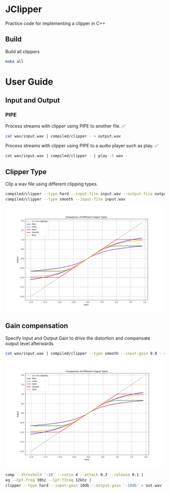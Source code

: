 # JClipper

Practice code for implementing a clipper in C++

## Build

Build all clippers

```bash
make all
```

# User Guide

## Input and Output

### PIPE

Process streams with clipper using PIPE to another file. ✅

```bash
cat wav/input.wav | compiled/clipper - > output.wav
```

Process streams with clipper using PIPE to a audio player such as play. ✅

```bash
cat wav/input.wav | compiled/clipper - | play -t wav -
```

## Clipper Type

Clip a wav file using different clipping types.

```bash
compiled/clipper --type hard --input-file input.wav --output-file output.wav
compiled/clipper --type smooth --input-file input.wav
```

<img src="./images/clipper_types_comparison.png" alt="Description of image" width="500">

## Gain compensation

Specify Input and Output Gain to drive the distortion and compensate output level afterwards.

```bash
cat wav/input.wav | compiled/clipper --type smooth --input-gain 9.0 - > wav/output.wav
```

<img src="./images/clipper_types_comparison.png" alt="Description of image" width="800">

```bash
comp --threshold '-18' --ratio 4 --attack 0.3 --release 0.1 | 
eq --hpf-freq 30hz --lpf-f3req 12khz | 
clipper --type hard --input-gain 10db --output-gain '-10db' > out.wav
```